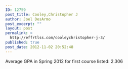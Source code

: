```yaml
---
ID: 12759
post_title: Cooley,Christopher J
author: Joel DesArmo
post_excerpt: ""
layout: post
permalink: >
  http://effrtlss.com/cooleychristopher-j-3/
published: true
post_date: 2012-11-02 20:52:48
---
```

<p>Average GPA in Spring 2012 for first course listed: 2.306</p>